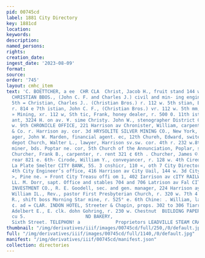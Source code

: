 ```yaml
---
pid: 00745cd
label: 1881 City Directory
key: 1881cd
location: 
keywords: 
description: 
named_persons: 
rights: 
creation_date: 
ingest_date: '2023-08-09'
format: 
source: 
order: '745'
layout: cmhc_item
text: 'C. BOETTCHER, a ee  CHR CLA  Christ, Jacob H., fruit stand 144 we 2d, Yr. same
  CHRISTIAN BBOS., (John C. F. and Charles J.) civil and min- ing engineers, 112 w.
  5th = Christian, Charles J.. (Christian Bros.) r. 112 w. 5th stian, Edward, miner,
  r. 814 e 7th istian, John C. F., (Christian Bros.) vr. 112 w. 5th mm, William A.
  » Mining, xr. 112 w, Sth tic, Frank, honey dealer, r. 500 0. 11th istophe, S., restau:
  ant, 3224 H. on av. ¥. sime Christy. John W., stenographer District Court, r. 110
  w. 9th CHRONICLE OFFICE, 221 Harrison av Chronister, William, carpenter Wim. Wyber
  & Co. r. Harrison ay. cor. 3d HRYSOLITE SILVER MINING CO., New York, Charles M,
  ager, John W. Marden, financial agent. ec, 12th Chureh, Edward, switehman R. BR.
  depot Church, Walter L., lawyer, Harrison sv.sw. cor. 4th r. 232 w.8th Church, —
  miner, bds. Poptar ne. cor, 5th Church of the Annunciation, Poplar, sw. cor. 7th
  Churcher, Frank B., carpenter, r. rent 321 ¢ 6th . Churcher, James ©., miner, vr.
  rear 821 e. 6th- Cirode, William Y., conveyancer, r. 128 w. 4th Cirede, W. al lub.
  La Plate Smelter CITY BANK, 5S. 3 cnshicr, 110 «, oth 7 City Directory o 114 0.
  4th City Engineer’s office, 416 Harrison av City Uail, 144 w. 3d City Jail, M. B.T
  >, Pine ne. » Front City Treasu offi om 1, 402 Iarrison av cITY RAILWAY COMPANY,
  LL. M. Dorr, sapt. Office and stables 704 and 706 Latrison av Fal CITIZENS MINING
  INVESTMENT CO., R. E. Goodell, sec. and gen. manager, 224 Harrison ay 3B Clagett,
  William IL., Rev., pastor First Presbyterian Church, r. 320 w. 7th 4 Clanton, If.
  R., shift boss Morning Star mine, r. 525° e. 6th Chine: . William, lab. bds. 139
  ¢. ad = CLAR. INDON HOTEL, Streeter & Chapin, props. 302 to 306 Tiarrison av Clark,
  Adelbert E., E. clk. dohn Gohring, r. 230 w. Chestnut  BUILDING PAPER, “*°V™ ©7372
  cu 5.                      ND BAKERY,                                      300 East
  Sixth Street. TELEPHON! a             Proprietors LEADVILLE STEAM CRACKE                ——          AD  i       '
thumbnail: "/img/derivatives/iiif/images/00745cd/full/250,/0/default.jpg"
full: "/img/derivatives/iiif/images/00745cd/full/1140,/0/default.jpg"
manifest: "/img/derivatives/iiif/00745cd/manifest.json"
collection: directories
---
```

